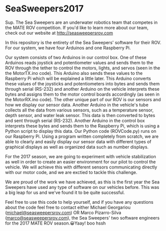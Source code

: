 # SeaSweepers2017

Sup. The Sea Sweepers are an underwater robotics team that competes in the MATE ROV competition. If you'd like to learn more about our team, check out our website at http://seasweepersrov.com

In this repository is the entirety of the Sea Sweepers' software for their ROV. For our system, we have four Arduinos and one Raspberry Pi.

Our system consists of two Arduinos in our control box. One of these Arduinos reads joystick and potentiometer values and sends them to the ROV through the tether to control the motors, lights, and servos (seen in the the MotorTX.ino code). This Arduino also sends these values to the Raspberry Pi which will be explained a little later. This Arduino converts these values of the joysticks and potentiometers into bytes and sends them through serial (RS-232) and another Arduino on the vehicle interprets these bytes and assigns them to the motor control boards accordingly (as seen in the MotorRX.ino code).
The other unique part of our ROV is our sensors and how we display our sensor data. Another Arduino in the vehicle's tube collects all the data from various sensors, such as a temperature sensor, depth sensor, and water leak sensor. This data is then converted to bytes and sent through serial (RS-232). Another Arduino in the control box interprets these bytes and sends them to the Raspberry Pi, which is using a Python script to display this data.
Our Python code (ROVCode.py) runs on our Raspberry Pi. Using a program written completely from scratch, we are able to clearly and easily display our sensor data with different types of graphical displays as well as organized data such as number displays.

For the 2017 season, we are going to experiment with vehicle stabilization as well in order to create an easier environment for our pilot to control the vehicle. We will achieve this with different sensors communicating directly with our motor code, and we are exctied to tackle this challenge.

We are proud of the work we have achieved, as this is the first year the Sea Sweepers have used any type of software on our vehicles before. This was a big leap for us and we've found it to be quite successful.

Feel free to use this code to help yourself, and if you have any questions about the code feel free to contact either Michael Georgariou (michael@seasweepersrov.com) OR Marco Pizarro-Silva (marco@seasweepersrov.com), the Sea Sweepers' two software engineers for the 2017 MATE ROV season.😀Yaay! boo hssh
